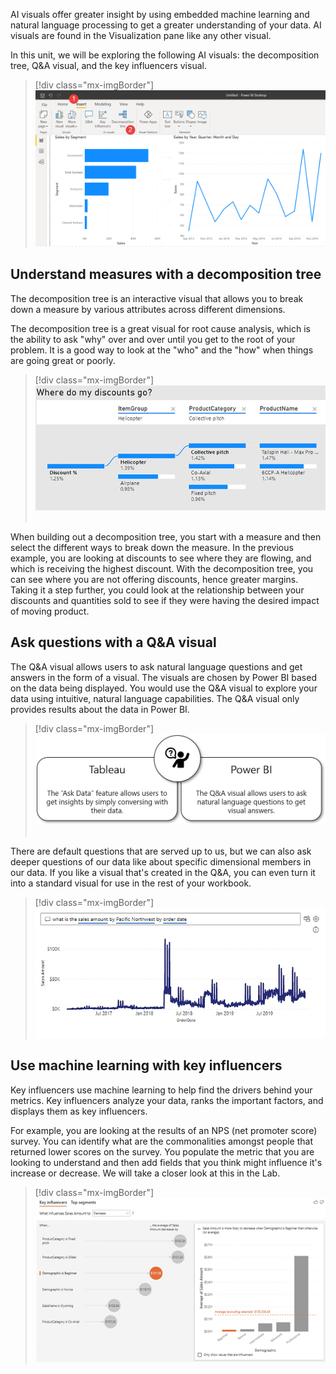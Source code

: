 AI visuals offer greater insight by using embedded machine learning and natural language processing to get a greater understanding of your data. AI visuals are found in the Visualization pane like any other visual.

In this unit, we will be exploring the following AI visuals: the decomposition tree, Q&A visual, and the key influencers visual.

> [!div class="mx-imgBorder"]
> [![AI visuals can be found under Insert>AI Visuals on the ribbon.](../media/ai-visuals.png)](../media/ai-visuals.png#lightbox)

## Understand measures with a decomposition tree

The decomposition tree is an interactive visual that allows you to break down a measure by various attributes across different dimensions. 

The decomposition tree is a great visual for root cause analysis, which is the ability to ask "why" over and over until you get to the root of your problem. It is a good way to look at the "who" and the "how" when things are going great or poorly.

> [!div class="mx-imgBorder"]
> [![Decomposition trees let users visualize data cross multiple dimensions.](../media/decomposition-tree.png)](../media/decomposition-tree.png#lightbox) 

When building out a decomposition tree, you start with a measure and then select the different ways to break down the measure. In the previous example, you are looking at discounts to see where they are flowing, and which is receiving the highest discount. With the decomposition tree, you can see where you are not offering discounts, hence greater margins. Taking it a step further, you could look at the relationship between your discounts and quantities sold to see if they were having the desired impact of moving product.

## Ask questions with a Q&A visual

The Q&A visual allows users to ask natural language questions and get answers in the form of a visual. The visuals are chosen by Power BI based on the data being displayed. You would use the Q&A visual to explore your data using intuitive, natural language capabilities. The Q&A visual only provides results about the data in Power BI.

> [!div class="mx-imgBorder"]
> [![The Q&A visuals are like the Tableau Ask Data feature in Tableau.](../media/ask-data-vs-q&a-visual.png)](../media/ask-data-vs-q&a-visual.png#lightbox) 

There are default questions that are served up to us, but we can also ask deeper questions of our data like about specific dimensional members in our data. If you like a visual that's created in the Q&A, you can even turn it into a standard visual for use in the rest of your workbook.

> [!div class="mx-imgBorder"]
> [![Q&A visuals let users ask natural language questions and the results return as visuals.](../media/q&a.png)](../media/q&a.png#lightbox)

## Use machine learning with key influencers

Key influencers use machine learning to help find the drivers behind your metrics. Key influencers analyze your data, ranks the important factors, and displays them as key influencers.

For example, you are looking at the results of an NPS (net promoter score) survey. You can identify what are the commonalities amongst people that returned lower scores on the survey. You populate the metric that you are looking to understand and then add fields that you think might influence it's increase or decrease. We will take a closer look at this in the Lab.

> [!div class="mx-imgBorder"]
> [![Key influencers visuals help users understand the factors that drive a metric you are interested in.](../media/key-influencers.png)](../media/key-influencers.png#lightbox)
